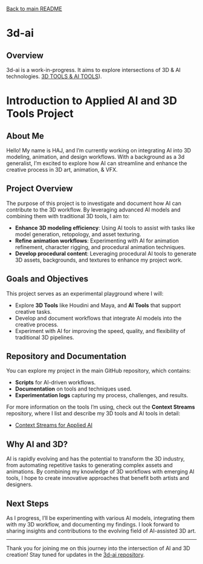 [Back to main README](README.md)
# 3d-ai

## Overview
3d-ai is a work-in-progress. It aims to explore intersections of 3D & AI technologies.
[3D TOOLS & AI TOOLS](https://github.com/lionbrush/context-streams-for-applied-AI)).

# Introduction to Applied AI and 3D Tools Project

## About Me

Hello! My name is HAJ, and I’m currently working on integrating AI into 3D modeling, animation, and design workflows. With a background as a 3d generalist, I’m excited to explore how AI can streamline and enhance the creative process in 3D art, animation, & VFX.

## Project Overview

The purpose of this project is to investigate and document how AI can contribute to the 3D workflow. By leveraging advanced AI models and combining them with traditional 3D tools, I aim to:
- **Enhance 3D modeling efficiency**: Using AI tools to assist with tasks like model generation, retopology, and asset texturing.
- **Refine animation workflows**: Experimenting with AI for animation refinement, character rigging, and procedural animation techniques.
- **Develop procedural content**: Leveraging procedural AI tools to generate 3D assets, backgrounds, and textures to enhance my project work.

## Goals and Objectives

This project serves as an experimental playground where I will:
- Explore **3D Tools** like Houdini and Maya, and **AI Tools** that support creative tasks.
- Develop and document workflows that integrate AI models into the creative process.
- Experiment with AI for improving the speed, quality, and flexibility of traditional 3D pipelines.

## Repository and Documentation

You can explore my project in the main GitHub repository, which contains:
- **Scripts** for AI-driven workflows.
- **Documentation** on tools and techniques used.
- **Experimentation logs** capturing my process, challenges, and results.

For more information on the tools I’m using, check out the **Context Streams** repository, where I list and describe my 3D tools and AI tools in detail:

- [Context Streams for Applied AI](https://github.com/username/context-streams-for-applied-AI)

## Why AI and 3D?

AI is rapidly evolving and has the potential to transform the 3D industry, from automating repetitive tasks to generating complex assets and animations. By combining my knowledge of 3D workflows with emerging AI tools, I hope to create innovative approaches that benefit both artists and designers.

## Next Steps

As I progress, I’ll be experimenting with various AI models, integrating them with my 3D workflow, and documenting my findings. I look forward to sharing insights and contributions to the evolving field of AI-assisted 3D art.

---

Thank you for joining me on this journey into the intersection of AI and 3D creation! Stay tuned for updates in the [3d-ai repository](https://github.com/lionbrush/3d-ai).
